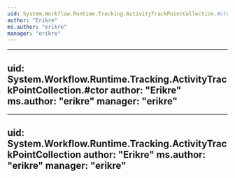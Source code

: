 ```yaml
---
uid: System.Workflow.Runtime.Tracking.ActivityTrackPointCollection.#ctor(System.Collections.Generic.IEnumerable{System.Workflow.Runtime.Tracking.ActivityTrackPoint})
author: "Erikre"
ms.author: "erikre"
manager: "erikre"
---
```


---
uid: System.Workflow.Runtime.Tracking.ActivityTrackPointCollection.#ctor
author: "Erikre"
ms.author: "erikre"
manager: "erikre"
---

---
uid: System.Workflow.Runtime.Tracking.ActivityTrackPointCollection
author: "Erikre"
ms.author: "erikre"
manager: "erikre"
---
